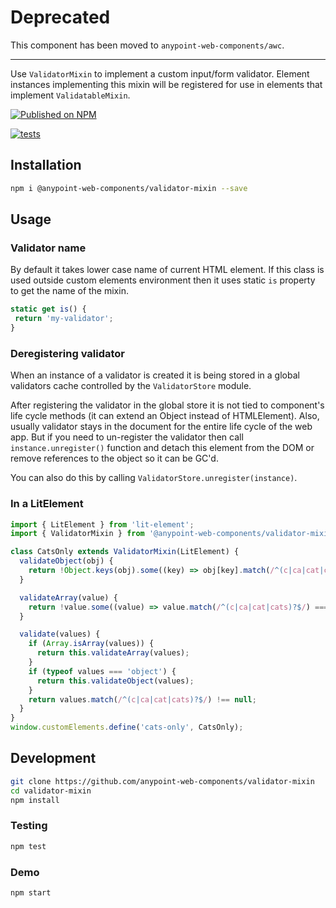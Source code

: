 # Deprecated

This component has been moved to `anypoint-web-components/awc`.

-----

Use `ValidatorMixin` to implement a custom input/form validator. Element instances implementing this mixin will be registered for use in elements that implement `ValidatableMixin`.

[![Published on NPM](https://img.shields.io/npm/v/@anypoint-web-components/validator-mixin.svg)](https://www.npmjs.com/package/@anypoint-web-components/validator-mixin)

[![tests](https://github.com/anypoint-web-components/validator-mixin/actions/workflows/tests.yml/badge.svg)](https://github.com/anypoint-web-components/validator-mixin/actions/workflows/tests.yml)

## Installation

```bash
npm i @anypoint-web-components/validator-mixin --save
```

## Usage

### Validator name

By default it takes lower case name of current HTML element. If this class
is used outside custom elements environment then it uses static `is` property
to get the name of the mixin.

```javascript
static get is() {
 return 'my-validator';
}
```

### Deregistering validator

When an instance of a validator is created it is being stored in a global validators cache
controlled by the `ValidatorStore` module.

After registering the validator in the global store it is not tied to component's life cycle methods (it can extend an Object instead of HTMLElement). Also, usually validator stays in the document for the entire life cycle of the web app. But if you need to un-register the validator then call `instance.unregister()` function
and detach this element from the DOM or remove references to the object so it can be GC'd.

You can also do this by calling `ValidatorStore.unregister(instance)`.


### In a LitElement

```javascript
import { LitElement } from 'lit-element';
import { ValidatorMixin } from '@anypoint-web-components/validator-mixin';

class CatsOnly extends ValidatorMixin(LitElement) {
  validateObject(obj) {
    return !Object.keys(obj).some((key) => obj[key].match(/^(c|ca|cat|cats)?$/) === null);
  }

  validateArray(value) {
    return !value.some((value) => value.match(/^(c|ca|cat|cats)?$/) === null);
  }

  validate(values) {
    if (Array.isArray(values)) {
      return this.validateArray(values);
    }
    if (typeof values === 'object') {
      return this.validateObject(values);
    }
    return values.match(/^(c|ca|cat|cats)?$/) !== null;
  }
}
window.customElements.define('cats-only', CatsOnly);
```

## Development

```sh
git clone https://github.com/anypoint-web-components/validator-mixin
cd validator-mixin
npm install
```

### Testing

```sh
npm test
```

### Demo

```sh
npm start
```
